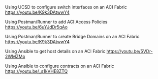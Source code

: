Using UCSD to configure switch interfaces on an ACI Fabric https://youtu.be/K9k3DAtwwY4

Using Postman/Runner to add ACI Access Policies https://youtu.be/6uYJdDr5qAo

Using Postman/Runner to create Bridge Domains on an ACI Fabric https://youtu.be/K9k3DAtwwY4

Using Ansible to get host details on an ACI Fabric https://youtu.be/5VDr-2WMZMo

Using Ansible to configure contracts on an ACI Fabric https://youtu.be/_s1kVHE8ZTQ
